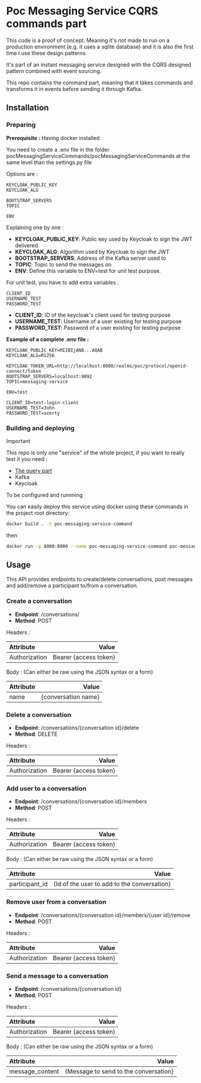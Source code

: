 # Poc Messaging Service CQRS commands part
This code is a proof of concept. 
Meaning it's not made to run on a production environment (e.g. it uses a sqlite database) 
and it is also the first time I use these design patterns.

It's part of an instant messaging service designed with the CQRS designed pattern combined with event sourcing.

This repo contains the command part, meaning that it takes commands and transforms it in events before sending it through Kafka.


## Installation
### Preparing
**Prerequisite :** Having docker installed

You need to create a .env file in the folder pocMessagingServiceCommands/pocMessagingServiceCommands at the same level than the settings.py file

Options are :
```
KEYCLOAK_PUBLIC_KEY
KEYCLOAK_ALG

BOOTSTRAP_SERVERS
TOPIC

ENV
```
Explaining one by one :
- **KEYCLOAK_PUBLIC_KEY**: Public key used by Keycloak to sign the JWT delivered
- **KEYCLOAK_ALG**: Algorithm used by Keycloak to sign the JWT
- **BOOTSTRAP_SERVERS**: Address of the Kafka server used to 
- **TOPIC**: Topic to send the messages on
- **ENV**: Define this variable to ENV=test for unit test purpose.

For unit test, you have to add extra variables :
```
CLIENT_ID
USERNAME_TEST
PASSWORD_TEST
```
- **CLIENT_ID**: ID of the keycloak's client used for testing purpose
- **USERNAME_TEST**: Username of a user existing for testing purpose
- **PASSWORD_TEST**: Password of a user existing for testing purpose

**Example of a complete .env file :**
```
KEYCLOAK_PUBLIC_KEY=MIIBIjANB...AQAB
KEYCLOAK_ALG=RS256

KEYCLOAK_TOKEN_URL=http://localhost:8080/realms/poc/protocol/openid-connect/token
BOOTSTRAP_SERVERS=localhost:9092
TOPIC=messaging-service

ENV=test

CLIENT_ID=test-login-client
USERNAME_TEST=John
PASSWORD_TEST=azerty
```


### Building and deploying

> [!IMPORTANT]
> This repo is only one "service" of the whole project, if you want to really test it you need :
> - [The query part](https://github.com/BastienLBCH/poc-messaging-service-queries) 
> - Kafka
> - Keycloak
> 
> To be configured and runnning

You can easily deploy this service using docker using these commands in the project root directory:
```bash
docker build . -t poc-messaging-service-command
```
then
```bash 
docker run -p 8000:8000 --name poc-messaging-service-command poc-messaging-service-command 
```


## Usage
This API provides endpoints to create/delete conversations, post messages and add/remove a participant to/from a conversation.


### Create a conversation
- **Endpoint**: /conversations/
- **Method**: POST

Headers :

| Attribute       |                  Value |
|:----------------|-----------------------:|
| Authorization   |  Bearer {access token} |


Body :
(Can either be raw using the JSON syntax or a form)

| Attribute |               Value |
|:----------|--------------------:|
| name      | {conversation name} |


### Delete a conversation
- **Endpoint**: /conversations/{conversation id}/delete
- **Method**: DELETE

Headers :

| Attribute       |                  Value |
|:----------------|-----------------------:|
| Authorization   |  Bearer {access token} |    



### Add user to a conversation
- **Endpoint**: /conversations/{conversation id}/members
- **Method**: POST

Headers :

| Attribute       |                  Value |
|:----------------|-----------------------:|
| Authorization   |  Bearer {access token} |


Body :
(Can either be raw using the JSON syntax or a form)

| Attribute       |                                                 Value |
|:----------------|------------------------------------------------------:|
| participant_id  |           {Id of the user to add to the conversation} |


### Remove user from a conversation
- **Endpoint**: /conversations/{conversation id}/members/{user id}/remove
- **Method**: POST

Headers :

| Attribute       |                  Value |
|:----------------|-----------------------:|
| Authorization   |  Bearer {access token} |



### Send a message to a conversation
- **Endpoint**: /conversations/{conversation id}
- **Method**: POST

Headers :

| Attribute       |                  Value |
|:----------------|-----------------------:|
| Authorization   |  Bearer {access token} |


Body :
(Can either be raw using the JSON syntax or a form)

| Attribute        |                                                 Value |
|:-----------------|------------------------------------------------------:|
| message_content  |                 {Message to send to the conversation} |





